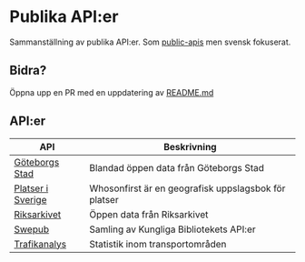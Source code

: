 # Publika API:er

Sammanställning av publika API:er. Som [public-apis](https://github.com/public-apis/public-apis) men svensk fokuserat. 


## Bidra?

Öppna upp en PR med en uppdatering av [README.md](https://github.com/mile95/publika-APIer/blob/main/README.md)


## API:er


| API                                                                                                                                              | Beskrivning                                          |
| ------------------------------------------------------------------------------------------------------------------------------------------------ | ---------------------------------------------------- |
| [Göteborgs Stad](https://goteborg.se/wps/portal/start/kommun-och-politik/sa-arbetar-goteborgs-stad-med/digitalisering/oppna-data/sok-oppna-data) | Blandad öppen data från Göteborgs Stad               |
| [Platser i Sverige](https://github.com/whosonfirst-data/whosonfirst-data-admin-se/tree/master)                                                   | Whosonfirst är en geografisk uppslagsbok för platser |
| [Riksarkivet](https://sok.riksarkivet.se/om-soktjansten?infosida=API)                                                                            | Öppen data från Riksarkivet                          |
| [Swepub](https://www.kb.se/samverkan-och-utveckling/swepub/dataatkomst.html)                                                                     | Samling av Kungliga Bibliotekets API:er              |
| [Trafikanalys](https://www.trafa.se/sidor/oppen-data-api/)                                                                                       | Statistik inom transportområden                      |
